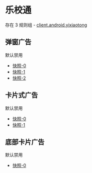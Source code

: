 # 乐校通

存在 3 规则组 - [client.android.yixiaotong](/src/apps/client.android.yixiaotong.ts)

## 弹窗广告

默认禁用

- [快照-0](https://i.gkd.li/i/13055837)
- [快照-1](https://i.gkd.li/i/13060116)
- [快照-2](https://i.gkd.li/i/13625511)

## 卡片式广告

默认禁用

- [快照-0](https://i.gkd.li/i/13451010)
- [快照-1](https://i.gkd.li/i/13450887)

## 底部卡片广告

默认禁用

- [快照-0](https://i.gkd.li/i/13448963)
